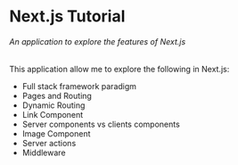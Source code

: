 # Next.js Tutorial

###### An application to explore the features of Next.js

This application allow me to explore the following in Next.js:
- Full stack framework paradigm
- Pages and Routing
- Dynamic Routing
- Link Component
- Server components vs clients components
- Image Component
- Server actions
- Middleware